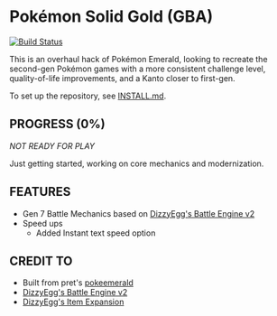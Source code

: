 # Pokémon Solid Gold (GBA)

[![Build Status][travis-badge]][travis]

[travis]: https://travis-ci.org/Stevebel/pokesolidgold
[travis-badge]: https://travis-ci.org/Stevebel/pokesolidgold.svg?branch=master

This is an overhaul hack of Pokémon Emerald, looking to recreate the second-gen Pokémon games with a more consistent challenge level, quality-of-life improvements, and a Kanto closer to first-gen.

To set up the repository, see [INSTALL.md](INSTALL.md).

## PROGRESS (0%)
*NOT READY FOR PLAY*

Just getting started, working on core mechanics and modernization.

## FEATURES
- Gen 7 Battle Mechanics based on [DizzyEgg's Battle Engine v2](https://github.com/DizzyEggg/pokeemerald/tree/battle_engine_v2)
- Speed ups
    - Added Instant text speed option

## CREDIT TO
- Built from pret's [pokeemerald](https://github.com/pret/pokeemerald)
- [DizzyEgg's Battle Engine v2](https://www.pokecommunity.com/showthread.php?t=417820)
- [DizzyEgg's Item Expansion](https://www.pokecommunity.com/showthread.php?t=421090)